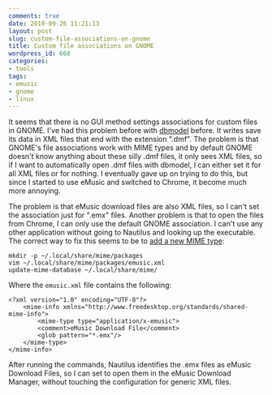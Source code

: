 ```yaml
---
comments: true
date: 2010-09-26 11:21:13
layout: post
slug: custom-file-associations-on-gnome
title: Custom file associations on GNOME
wordpress_id: 668
categories:
- tools
tags:
- emusic
- gnome
- linux
---
```


It seems that there is no GUI method settings associations for custom files in GNOME. I've had this problem before with [dbmodel](/projects/dbmodel/) before. It writes save its data in XML files that end with the extension ".dmf". The problem is that GNOME's file associations work with MIME types and by default GNOME doesn't know anything about these silly .dmf files, it only sees XML files, so if I want to automatically open .dmf files with dbmodel, I can either set it for all XML files or for nothing. I eventually gave up on trying to do this, but since I started to use eMusic and switched to Chrome, it become much more annoying.

The problem is that eMusic download files are also XML files, so I can't set the association just for ".emx" files. Another problem is that to open the files from Chrome, I can only use the default GNOME association. I can't use any other application without going to Nautilus and looking up the executable. The correct way to fix this seems to be to [add a new MIME type](http://library.gnome.org/devel/integration-guide/stable/mime.html.en):
    
    mkdir -p ~/.local/share/mime/packages
    vim ~/.local/share/mime/packages/emusic.xml
    update-mime-database ~/.local/share/mime/

Where the `emusic.xml` file contains the following:

    <?xml version="1.0" encoding="UTF-8"?>
        <mime-info xmlns="http://www.freedesktop.org/standards/shared-mime-info">
            <mime-type type="application/x-emusic">
            <comment>eMusic Download File</comment>
            <glob pattern="*.emx"/>
        </mime-type>
    </mime-info>

After running the commands, Nautilus identifies the .emx files as eMusic Download Files, so I can set to open them in the eMusic Download Manager, without touching the configuration for generic XML files.
